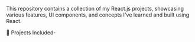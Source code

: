 This repository contains a collection of my React.js projects, showcasing various features, UI components, and concepts I've learned and built using React.

📁 Projects Included-

